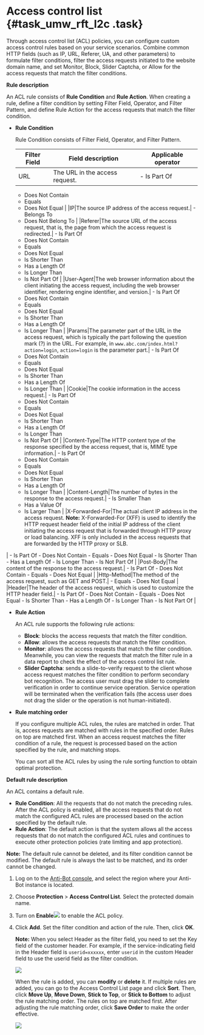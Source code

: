 # Access control list {#task_umw_rft_l2c .task}

Through access control list \(ACL\) policies, you can configure custom access control rules based on your service scenarios. Combine common HTTP fields \(such as IP, URL, Referer, UA, and other parameters\) to formulate filter conditions, filter the access requests initiated to the website domain name, and set Monitor, Block, Slider Captcha, or Allow for the access requests that match the filter conditions.

**Rule description**

An ACL rule consists of **Rule Condition** and **Rule Action**. When creating a rule, define a filter condition by setting Filter Field, Operator, and Filter Pattern, and define Rule Action for the access requests that match the filter condition.

-   **Rule Condition** 

    Rule Condition consists of Filter Field, Operator, and Filter Pattern.

    |Filter Field|Field description|Applicable operator|
    |------------|-----------------|-------------------|
    |URL|The URL in the access request.|     -   Is Part Of
    -   Does Not Contain
    -   Equals
    -   Does Not Equal
 |
    |IP|The source IP address of the access request.|     -   Belongs To
    -   Does Not Belong To
 |
    |Referer|The source URL of the access request, that is, the page from which the access request is redirected.|     -   Is Part Of
    -   Does Not Contain
    -   Equals
    -   Does Not Equal
    -   Is Shorter Than
    -   Has a Length Of
    -   Is Longer Than
    -   Is Not Part Of
 |
    |User-Agent|The web browser information about the client initiating the access request, including the web browser identifier, rendering engine identifier, and version.|     -   Is Part Of
    -   Does Not Contain
    -   Equals
    -   Does Not Equal
    -   Is Shorter Than
    -   Has a Length Of
    -   Is Longer Than
 |
    |Params|The parameter part of the URL in the access request, which is typically the part following the question mark \(?\) in the URL. For example, in `www.abc.com/index.html? action=login`, `action=login` is the parameter part.|     -   Is Part Of
    -   Does Not Contain
    -   Equals
    -   Does Not Equal
    -   Is Shorter Than
    -   Has a Length Of
    -   Is Longer Than
 |
    |Cookie|The cookie information in the access request.|     -   Is Part Of
    -   Does Not Contain
    -   Equals
    -   Does Not Equal
    -   Is Shorter Than
    -   Has a Length Of
    -   Is Longer Than
    -   Is Not Part Of
 |
    |Content-Type|The HTTP content type of the response specified by the access request, that is, MIME type information.|     -   Is Part Of
    -   Does Not Contain
    -   Equals
    -   Does Not Equal
    -   Is Shorter Than
    -   Has a Length Of
    -   Is Longer Than
 |
    |Content-Length|The number of bytes in the response to the access request.|     -   Is Smaller Than
    -   Has a Value Of
    -   Is Larger Than
 |
    |X-Forwarded-For|The actual client IP address in the access request. **Note:** X-Forwarded-For \(XFF\) is used to identify the HTTP request header field of the initial IP address of the client initiating the access request that is forwarded through HTTP proxy or load balancing. XFF is only included in the access requests that are forwarded by the HTTP proxy or SLB.

 |     -   Is Part Of
    -   Does Not Contain
    -   Equals
    -   Does Not Equal
    -   Is Shorter Than
    -   Has a Length Of
    -   Is Longer Than
    -   Is Not Part Of
 |
    |Post-Body|The content of the response to the access request.|     -   Is Part Of
    -   Does Not Contain
    -   Equals
    -   Does Not Equal
 |
    |Http-Method|The method of the access request, such as GET and POST.|     -   Equals
    -   Does Not Equal
 |
    |Header|The header of the access request, which is used to customize the HTTP header field.|     -   Is Part Of
    -   Does Not Contain
    -   Equals
    -   Does Not Equal
    -   Is Shorter Than
    -   Has a Length Of
    -   Is Longer Than
    -   Is Not Part Of
 |

-   **Rule Action** 

    An ACL rule supports the following rule actions:

    -   **Block**: blocks the access requests that match the filter condition.
    -   **Allow**: allows the access requests that match the filter condition.
    -   **Monitor**: allows the access requests that match the filter condition. Meanwhile, you can view the requests that match the filter rule in a data report to check the effect of the access control list rule.
    -   **Slider Captcha**: sends a slide-to-verify request to the client whose access request matches the filter condition to perform secondary bot recognition. The access user must drag the slider to complete verification in order to continue service operation. Service operation will be terminated when the verification fails \(the access user does not drag the slider or the operation is not human-initiated\).
-   **Rule matching order** 

    If you configure multiple ACL rules, the rules are matched in order. That is, access requests are matched with rules in the specified order. Rules on top are matched first. When an access request matches the filter condition of a rule, the request is processed based on the action specified by the rule, and matching stops.

    You can sort all the ACL rules by using the rule sorting function to obtain optimal protection.


**Default rule description**

An ACL contains a default rule.

-   **Rule Condition**: All the requests that do not match the preceding rules. After the ACL policy is enabled, all the access requests that do not match the configured ACL rules are processed based on the action specified by the default rule.
-   **Rule Action**: The default action is that the system allows all the access requests that do not match the configured ACL rules and continues to execute other protection policies \(rate limiting and app protection\).

**Note:** The default rule cannot be deleted, and its filter condition cannot be modified. The default rule is always the last to be matched, and its order cannot be changed.

1.  Log on to the [Anti-Bot console](https://yundun.console.aliyun.com/?p=antibot), and select the region where your Anti-Bot instance is located.
2.  Choose **Protection** \> **Access Control List**. Select the protected domain name.
3.  Turn on **Enable**![](http://static-aliyun-doc.oss-cn-hangzhou.aliyuncs.com/assets/img/15835/155644685835020_en-US.png) to enable the ACL policy.
4.  Click **Add**. Set the filter condition and action of the rule. Then, click **OK**. 

    **Note:** When you select Header as the filter field, you need to set the Key field of the customer header. For example, if the service-indicating field in the Header field is `userid=xxxxxx`, enter `userid` in the custom Header field to use the userid field as the filter condition.

    ![](http://static-aliyun-doc.oss-cn-hangzhou.aliyuncs.com/assets/img/15835/15564468587163_en-US.png)

    When the rule is added, you can **modify** or **delete** it. If multiple rules are added, you can go to the Access Control List page and click **Sort**. Then, click **Move Up**, **Move Down**, **Stick to Top**, or **Stick to Bottom** to adjust the rule matching order. The rules on top are matched first. After adjusting the rule matching order, click **Save Order** to make the order effective.

    ![](http://static-aliyun-doc.oss-cn-hangzhou.aliyuncs.com/assets/img/15835/15564468587164_en-US.png)



